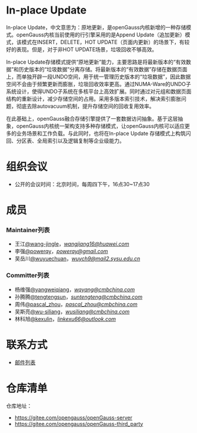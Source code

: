 # In-place Update
In-place Update，中文意思为：原地更新，是openGauss内核新增的一种存储模式。openGauss内核当前使用的行引擎采用的是Append Update（追加更新）模式，该模式在INSERT，DELETE，HOT UPDATE（页面内更新）的场景下，有较好的表现。但是，对于非HOT UPDATE场景，垃圾回收不够高效。 

In-place Update存储模式提供“原地更新”能力，主要思路是将最新版本的“有效数据”和历史版本的“垃圾数据”分离存储。将最新版本的“有效数据”存储在数据页面上，而单独开辟一段UNDO空间，用于统一管理历史版本的“垃圾数据”，因此数据空间不会由于频繁更新而膨胀，垃圾回收效率更高。通过NUMA-Ware的UNDO子系统设计，使得UNDO子系统在多核平台上高效扩展。同时通过对元组和数据页面结构的重新设计，减少存储空间的占用。采用多版本索引技术，解决索引膨胀问题，彻底去除autovacuum机制，提升存储空间的回收复用效率。

在此基础上，openGauss融合存储引擎提供了一套数据访问抽象。基于这层抽象，openGauss内核统一架构支持多种存储模式，让openGauss内核可以适应更多的业务场景和工作负载。与此同时，也将在In-place Update 存储模式上构筑闪回、分区表、全局索引以及逻辑复制等企业级能力。


# 组织会议
- 公开的会议时间：北京时间，每周四下午，16点30~17点30

# 成员
### Maintainer列表
- 王江[@wang-jingle](https://gitee.com/wang-jingle)，*wangjiang16@huawei.com*
- 李强[@powerqy](https://gitee.com/powerqy)，*powerqy@gmail.com*
- 吴岳川[@wuyuechuan](https://gitee.com/wuyuechuan)，*wuych9@mail2.sysu.edu.cn*

### Committer列表
- 杨维强[@yangweiqiang](https://gitee.com/yangweiqiang)，*wqyang@cmbchina.com*
- 孙腾腾[@tengtengsun](https://gitee.com/tengtengsun)，*suntengteng@cmbchina.com*
- 周伟[@pascal_zhou](https://gitee.com/pascal_zhou)，*pascal_zhou@cmbchina.com*
- 吴斯亮[@wu-siliang](https://gitee.com/wu-siliang)，*wusiliang@cmbchina.com*
- 林科旭[@kexulin](https://gitee.com/kexulin)，*linkexu66@outlook.com*


# 联系方式
- [邮件列表](https://mailweb.opengauss.org/postorius/lists/inplaceupdate.opengauss.org/)


# 仓库清单
仓库地址：
- https://gitee.com/opengauss/openGauss-server
- https://gitee.com/opengauss/openGauss-third_party

